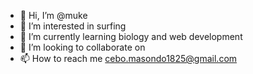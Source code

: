 - 👋 Hi, I’m @muke
- 👀 I’m interested in surfing
- 🌱 I’m currently learning biology and web development
- 💞️ I’m looking to collaborate on 
- 📫 How to reach me cebo.masondo1825@gmail.com

<!---
muke-codes/muke-codes is a ✨ special ✨ repository because its `README.md` (this file) appears on your GitHub profile.
You can click the Preview link to take a look at your changes.
--->
